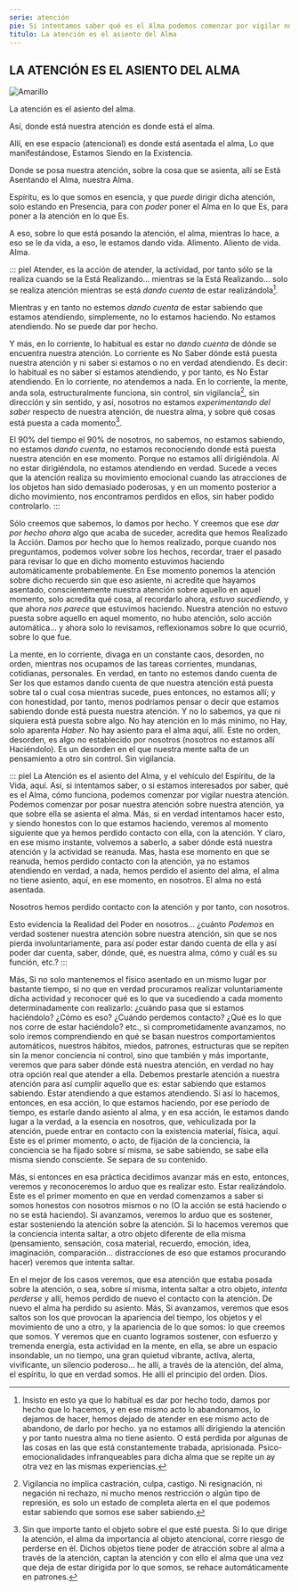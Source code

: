 ```yaml
---
serie: atención
pie: Si intentamos saber qué es el Alma podemos comenzar por vigilar nuestra atención
titulo: La atención es el asiento del Alma
---
```


## LA ATENCIÓN ES EL ASIENTO DEL ALMA


![Amarillo](/foto/10712387_10206321914028188_1971706280111100412_o.webp)


La atención es el asiento del alma.

Así, donde está nuestra atención es donde está el alma.

Allí, en ese espacio (atencional) es donde está asentada el alma, Lo que manifestándose, Estamos Siendo en la Existencia.

Donde se posa nuestra atención, sobre la cosa que se asienta, allí se Está Asentando el Alma, nuestra Alma.

Espíritu, es lo que somos en esencia, y que _puede_ dirigir dicha atención, solo estando en Presencia, para con _poder_ poner el Alma en lo que Es, para poner a la atención en lo que Es.

A eso, sobre lo que está posando la atención, el alma, mientras lo hace, a eso se le da vida, a eso, le estamos dando vida. Alimento. Aliento de vida. Alma.

::: piel
Atender, es la acción de atender, la actividad, por tanto sólo se la realiza cuando se la Está Realizando… mientras se la Está Realizando… solo se realiza atención mientras se está _dando cuenta_ de estar realizándola[^1].

Mientras y en tanto no estemos _dando cuenta_ de estar sabiendo que estamos atendiendo, simplemente, no lo estamos haciendo. No estamos atendiendo. No se puede dar por hecho.

Y más, en lo corriente, lo habitual es estar no _dando cuenta_ de dónde se encuentra nuestra atención. Lo corriente es No Saber dónde está puesta nuestra atención y ni saber si estamos o no en verdad atendiendo. Es decir: lo habitual es no saber si estamos atendiendo, y por tanto, es No Estar atendiendo. En lo corriente, no atendemos a nada. En lo corriente, la mente, anda sola, estructuralmente funciona, sin control, sin vigilancia[^2], sin dirección y sin sentido, y así, nosotros no estamos _experimentando del saber_ respecto de nuestra atención, de nuestra alma, y sobre qué cosas está puesta a cada momento[^3].

El 90% del tiempo el 90% de nosotros, no sabemos, no estamos sabiendo, no estamos _dando cuenta_, no estamos reconociendo donde está puesta nuestra atención en ese momento. Porque no estamos allí dirigiéndola. Al no estar dirigiéndola, no estamos atendiendo en verdad. Sucede a veces que la atención realiza su movimiento emocional cuando las atracciones de los objetos han sido demasiado poderosas, y en un momento posterior a dicho movimiento, nos encontramos perdidos en ellos, sin haber podido controlarlo.
:::

Sólo creemos que sabemos, lo damos por hecho. Y creemos que ese _dar por hecho ahora_ algo que acaba de suceder, acredita que hemos Realizado la Acción. Damos por hecho que lo hemos realizado, porque cuando nos preguntamos, podemos volver sobre los hechos, recordar, traer el pasado para revisar lo que en dicho momento estuvimos haciendo automáticamente probablemente. En Ese momento ponemos la atención sobre dicho recuerdo sin que eso asiente, ni acredite que hayamos asentado, conscientemente nuestra atención sobre aquello en aquel momento, solo acredita qué cosa, al recordarlo ahora, _estuvo sucediendo_, y que ahora _nos parece_ que estuvimos haciendo. Nuestra atención no estuvo puesta sobre aquello en aquel momento, no hubo atención, solo acción automática… y ahora solo lo revisamos, reflexionamos sobre lo que ocurrió, sobre lo que fue.

La mente, en lo corriente, divaga en un constante caos, desorden, no orden, mientras nos ocupamos de las tareas corrientes, mundanas, cotidianas, personales. En verdad, en tanto no estemos dando cuenta de Ser los que estamos dando cuenta de que nuestra atención está puesta sobre tal o cual cosa mientras sucede, pues entonces, no estamos allí; y con honestidad, por tanto, menos podríamos pensar o decir que estamos sabiendo donde está puesta nuestra atención. Y no lo sabemos, ya que ni siquiera está puesta sobre algo. No hay atención en lo más mínimo, no Hay, solo aparenta _Haber_. No hay asiento para el alma aquí, allí. Este no orden, desorden, es algo no establecido por nosotros (nosotros no estamos allí Haciéndolo). Es un desorden en el que nuestra mente salta de un pensamiento a otro sin control. Sin vigilancia.

::: piel
La Atención es el asiento del Alma, y el vehículo del Espíritu, de la Vida, aquí. Así, si intentamos saber, o si estamos interesados por saber, qué es el Alma, cómo funciona, podemos comenzar por vigilar nuestra atención. Podemos comenzar por posar nuestra atención sobre nuestra atención, ya que sobre ella se asienta el alma. Más, si en verdad intentamos hacer esto, y siendo honestos con lo que estamos haciendo, veremos al momento siguiente que ya hemos perdido contacto con ella, con la atención. Y claro, en ese mismo instante, volvemos a saberlo, a saber dónde está nuestra atención y la actividad se reanuda. Mas, hasta ese momento en que se reanuda, hemos perdido contacto con la atención, ya no estamos atendiendo en verdad, a nada, hemos perdido el asiento del alma, el alma no tiene asiento, aquí, en ese momento, en nosotros. El alma no está asentada.

Nosotros hemos perdido contacto con la atención y por tanto, con nosotros.


Esto evidencia la Realidad del Poder en nosotros… ¿cuánto _Podemos_ en verdad sostener nuestra atención sobre nuestra atención, sin que se nos pierda involuntariamente, para así poder estar dando cuenta de ella y así poder dar cuenta, saber, dónde, qué, es nuestra alma, cómo y cuál es su función, etc.?
:::

Más, Si no solo mantenemos el físico asentado en un mismo lugar por bastante tiempo, si no que en verdad procuramos realizar voluntariamente dicha actividad y reconocer qué es lo que va sucediendo a cada momento determinadamente con realizarlo: ¿cuándo pasa que si estamos haciéndolo? ¿Cómo es eso? ¿Cuándo perdemos contacto? ¿Qué es lo que nos corre de estar haciéndolo? etc., si comprometidamente avanzamos, no solo iremos comprendiendo en qué se basan nuestros comportamientos automáticos, nuestros hábitos, miedos, patrones, estructuras que se repiten sin la menor conciencia ni control, sino que también y más importante, veremos que para saber dónde está nuestra atención, en verdad no hay otra opción real que atender a ella. Debemos prestarle atención a nuestra atención para así cumplir aquello que es: estar sabiendo que estamos sabiendo. Estar atendiendo a que estamos atendiendo. Si así lo hacemos, entonces, en esa acción, lo que estamos haciendo, por ese periodo de tiempo, es estarle dando asiento al alma, y en esa acción, le estamos dando lugar a la verdad, a la esencia en nosotros, que, vehiculizada por la atención, puede entrar en contacto con la existencia material, física, aquí. Este es el primer momento, o acto, de fijación de la conciencia, la conciencia se ha fijado sobre sí misma, se sabe sabiendo, se sabe ella misma siendo consciente. Se separa de su contenido.

Más, si entonces en esa práctica decidimos avanzar más en esto, entonces, veremos y reconoceremos lo arduo que es realizar esto. Estar realizándolo. Este es el primer momento en que en verdad comenzamos a saber si somos honestos con nosotros mismos o no (O la acción se está haciendo o no se está haciendo). Si avanzamos, veremos lo arduo que es sostener, estar sosteniendo la atención sobre la atención. Si lo hacemos veremos que la conciencia intenta saltar, a otro objeto diferente de ella misma (pensamiento, sensación, cosa material, recuerdo, emoción, idea, imaginación, comparación… distracciones de eso que estamos procurando hacer) veremos que intenta saltar.


En el mejor de los casos veremos, que esa atención que estaba posada sobre la atención, o sea, sobre sí misma, intenta saltar a otro objeto, _intenta perderse_ y allí, hemos perdido de nuevo el contacto con la atención. De nuevo el alma ha perdido su asiento.
Más, Si avanzamos, veremos que esos saltos son los que provocan la apariencia del tiempo, los objetos y el movimiento de uno a otro, y la apariencia de lo que somos: lo que creemos que somos. Y veremos que en cuanto logramos sostener, con esfuerzo y tremenda energía, esta actividad en la mente, en ella, se abre un espacio insondable, un no tiempo, una gran quietud vibrante, activa, alerta, vivificante, un silencio poderoso… he allí, a través de la atención, del alma, el espíritu, lo que en verdad somos. He allí el principio del orden. Dios.

[^1]:Insisto en esto ya que lo habitual es dar por hecho todo, damos por hecho que lo hacemos, y en ese mismo acto lo abandonamos, lo dejamos de hacer, hemos dejado de atender en ese mismo acto de abandono, de darlo por hecho. ya no estamos allí dirigiendo la atención y por tanto nuestra alma no tiene asiento. O está perdida por algunas de las cosas en las que está constantemente trabada, aprisionada. Psico-emocionalidades infranqueables para dicha alma que se repite un ay otra vez en las mismas experiencias.

[^2]: Vigilancia no implica castración, culpa, castigo. Ni resignación, ni negación ni rechazo, ni mucho menos restricción o algún tipo de represión, es solo un estado de completa alerta en el que podemos estar sabiendo que somos ese saber sabiendo.

[^3]: Sin que importe tanto el objeto sobre el que esté puesta. Si lo que dirige la atención, el alma da importancia al objeto atencional, corre riesgo de perderse en él. Dichos objetos tiene poder de atracción sobre al alma a través de la atención, captan la atención y con ello el alma que una vez que deja de estar dirigida por lo que somos, se rehace automáticamente en patrones.
